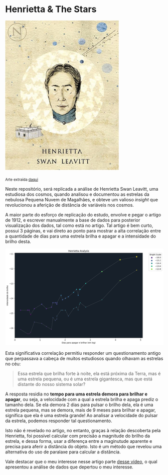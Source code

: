 # Henrietta & The Stars

![Alt text](images/henrietta_swan_leavitt.png)

<sub>Arte extraída [daqui](https://www.instagram.com/p/Bqic5KaAz-m/?img_index=1)</sub>


Neste repositório, será replicada a análise de Henrietta Swan Leavitt, uma estudiosa dos cosmos, quando analisou e documentou as estrelas da nebulosa Pequena Nuvem de Magalhães, e obteve um valioso _insight_ que revolucionou a aferição de distância de variáveis nos cosmos. 

A maior parte do esforço de replicação do estudo, envolve e pegar o artigo de 1912, e escrever manualmente a base de dados para posterior visualização dos dados, tal como está no artigo. Tal artigo é bem curto, possui 3 páginas, e vai direto ao ponto para mostrar a alta correlação entre a quantidade de dias para uma estrela brilha e apagar e a intensidade do brilho desta. 

![Alt text](images/henrietta_insight.png)

Esta significativa correlação permitiu responder um questionamento antigo que perpassava a cabeça de muitos estudiosos quando olhavam as estrelas no céu: 

> Essa estrela que brilha forte à noite, ela está próxima da Terra, mas é uma estrela pequena, ou é uma estrela gigantesca, mas que está distante do nosso sistema solar?

A resposta residia no **tempo para uma estrela demora para brilhar e apagar**, ou seja, a velocidade com a qual a estrela brilha e apaga prediz o tamanho dela. Se ela demora 2 dias para pulsar o brilho dela, ela é uma estrela pequena, mas se demora, mais de 9 meses para brilhar e apagar, significa que ela é uma estrela grande! Ao analisar a velocidade do pulsar da estrela, podemos responder tal questionamento. 

Isto não é revelado no artigo, no entanto, graças à relação descoberta pela Henrietta, foi possível calcular com precisão a magnitude do brilho da estrela, e dessa forma, usar a diferença entre a maginutude aparente e precisa para aferir a distância do objeto. Isto é um método que revelou uma alternativa do uso de paralaxe para calcular a distãncia. 

Vale destacar que o meu interesse nesse artigo parte [desse vídeo](https://www.youtube.com/watch?v=JWpJjsou99c), o qual apresentou a análise de dados que depertou o meu interesse.  

